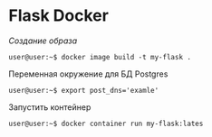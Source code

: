# Flask Docker


*Создание образа*
```console
user@user:~$ docker image build -t my-flask .
```

Переменная окружение для БД Postgres
```console
user@user:~$ export post_dns='examle'
```

Запустить контейнер
```console
user@user:~$ docker container run my-flask:lates
```